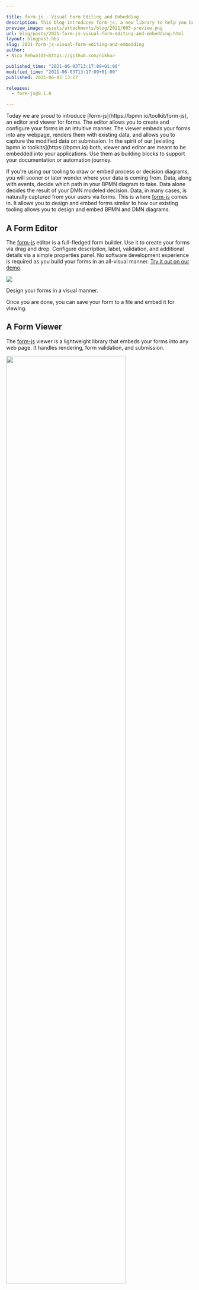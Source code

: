 ```yaml
---

title: form-js - Visual Form Editing and Embedding
description: This blog introduces form-js, a new library to help you build, share and embed forms.
preview_image: assets/attachments/blog/2021/003-preview.png
url: blog/posts/2021-form-js-visual-form-editing-and-embedding.html
layout: blogpost.hbs
slug: 2021-form-js-visual-form-editing-and-embedding
author:
- Nico Rehwaldt<https://github.com/nikku>

published_time: "2021-06-03T13:17:09+01:00"
modified_time: "2021-06-03T13:17:09+01:00"
published: 2021-06-03 13:17

releases:
  - form-js@0.1.0

---
```


<p class="introduction">
  Today we are proud to introduce [form-js](https://bpmn.io/toolkit/form-js), an editor and viewer for forms. The editor allows you to create and configure your forms in an intuitive manner. The viewer embeds your forms into any webpage, renders them with existing data, and allows you to capture the modified data on submission. In the spirit of our [existing bpmn.io toolkits](https://bpmn.io) both, viewer and editor are meant to be embedded into your applications. Use them as building blocks to support your documentation or automation journey.
</p>

<!-- continue -->

If you're using our tooling to draw or embed process or decision diagrams, you will sooner or later wonder where your data is coming from. Data, along with events, decide which path in your BPMN diagram to take. Data alone decides the result of your DMN modeled decision. Data, in many cases, is naturally captured from your users via forms. This is where [form-js](https://bpmn.io/toolkit/form-js) comes in. It allows you to design and embed forms similar to how our existing tooling allows you to design and embed BPMN and DMN diagrams.


## A Form Editor

The [form-js](https://bpmn.io/toolkit/form-js) editor is a full-fledged form builder. Use it to create your forms via drag and drop. Configure description, label, validation, and additional details via a simple properties panel. No software development experience is required as you build your forms in an all-visual manner. [Try it out on our demo](https://demo.bpmn.io/form).

<div class="figure">
  <a href="https://demo.bpmn.io/form">
    <img src="{{ assets }}/attachments/blog/2021/003-editor.gif">
  </a>

  <p class="caption">
    Design your forms in a visual manner.
  </p>
</div>

Once you are done, you can save your form to a file and embed it for viewing.


## A Form Viewer

The [form-js](https://bpmn.io/toolkit/form-js) viewer is a lightweight library that embeds your forms into any web page. It handles rendering, form validation, and submission.

<div class="figure">
  <img src="{{ assets }}/attachments/blog/2021/003-viewer.gif" style="width: 80%">

  <p class="caption">
    A form in action.
  </p>
</div>

Only a few lines of JavaScript are required to embed it into a webpage.  You must supply your modeled form file, of course. You may provide optional input data, too.


```javascript
import { createForm } from '@bpmn-io/form-js';

const data = {
  creditor: 'Mike'
};

const schema = ...;

const form = createForm({
  schema,
  data,
  container: document.querySelector('#form')
});
```

Hook into form submission and handle the form result, i.e., by submitting the data to a remote API.

```javascript
form.on('submit', (event) => {

  const {
    data,
    errors
  } = event;

  // if no errors, submit form with resulting data
});
```


## Embeddable Building Blocks

As you may have noticed, form-js editor and viewer do not perform any remote interaction. Those who are [familiar with our tools](https://bpmn.io) should not be surprised: We offer embeddable, extensible building blocks rather than full-blown, closed products.

If you plan to use form-js, you will most likely integrate it into your applications, may it be as a form editor or as a form viewer in your little task list or CRM tool. At [Camunda](https://camunda.com/), for example, we embed form-js to [power Camunda Forms](https://camunda.com/blog/2021/04/camunda-forms-visual-editing-of-user-task-forms/), our take on powerful and friendly user task forms.

Are you interested in form-js? Check out the library [on GitHub](https://github.com/bpmn-io/form-js) and learn how to embed it into your application.


## Wrapping Up

This post introduced [form-js](https://bpmn.io/toolkit/form-js), a library to design and render forms embeddable into any web application.

We've made a case for forms being a vital building block in any user-centric documentation or automation journey. We are confident that decent form tooling supports you on that journey.

In the following months, we will continue to improve form-js both feature and documentation-wise.

Are you excited about form-js the way we are? Check out the documentation [on GitHub](https://github.com/bpmn-io/form-js) and don't forget to share your feedback [@bpmn_io](https://twitter.com/bpmn_io) or [on our forums](https://forum.bpmn.io/). Stay tuned for further updates!
